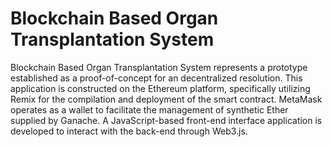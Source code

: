 # Blockchain Based Organ Transplantation System

Blockchain Based Organ Transplantation System represents a prototype established as a proof-of-concept for an decentralized resolution. This application is constructed on the Ethereum platform, specifically utilizing Remix for the compilation and deployment of the smart contract. MetaMask operates as a wallet to facilitate the management of synthetic Ether supplied by Ganache. A JavaScript-based front-end interface application is developed to interact with the back-end through Web3.js.


